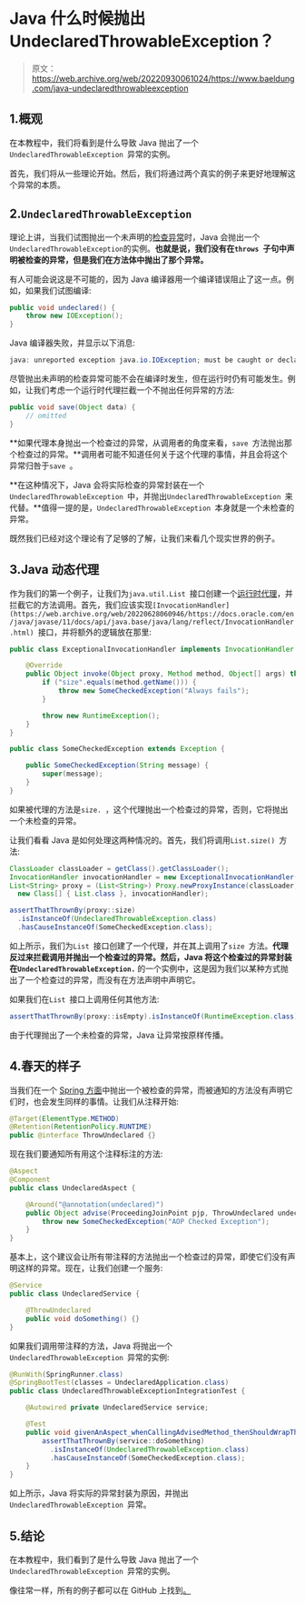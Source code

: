 # Java 什么时候抛出 UndeclaredThrowableException？

> 原文：<https://web.archive.org/web/20220930061024/https://www.baeldung.com/java-undeclaredthrowableexception>

## 1.概观

在本教程中，我们将看到是什么导致 Java 抛出了一个`UndeclaredThrowableException `异常的实例。

首先，我们将从一些理论开始。然后，我们将通过两个真实的例子来更好地理解这个异常的本质。

## 2.`UndeclaredThrowableException`

理论上讲，当我们试图抛出一个未声明的[检查异常](/web/20220628060946/https://www.baeldung.com/java-checked-unchecked-exceptions)时，Java 会抛出一个`UndeclaredThrowableException`的实例。**也就是说，我们没有在`throws `子句中声明被检查的异常，但是我们在方法体中抛出了那个异常。**

有人可能会说这是不可能的，因为 Java 编译器用一个编译错误阻止了这一点。例如，如果我们试图编译:

```java
public void undeclared() {
    throw new IOException();
}
```

Java 编译器失败，并显示以下消息:

```java
java: unreported exception java.io.IOException; must be caught or declared to be thrown
```

尽管抛出未声明的检查异常可能不会在编译时发生，但在运行时仍有可能发生。例如，让我们考虑一个运行时代理拦截一个不抛出任何异常的方法:

```java
public void save(Object data) {
    // omitted
}
```

**如果代理本身抛出一个检查过的异常，从调用者的角度来看，`save `方法抛出那个检查过的异常。**调用者可能不知道任何关于这个代理的事情，并且会将这个异常归咎于`save `。

**在这种情况下，Java 会将实际检查的异常封装在一个`UndeclaredThrowableException `中，并抛出`UndeclaredThrowableException `来代替。**值得一提的是，`UndeclaredThrowableException `本身就是一个未检查的异常。

既然我们已经对这个理论有了足够的了解，让我们来看几个现实世界的例子。

## 3.Java 动态代理

作为我们的第一个例子，让我们为`java.util.List `接口创建一个[运行时代理](/web/20220628060946/https://www.baeldung.com/java-dynamic-proxies)，并拦截它的方法调用。首先，我们应该实现`[InvocationHandler](https://web.archive.org/web/20220628060946/https://docs.oracle.com/en/java/javase/11/docs/api/java.base/java/lang/reflect/InvocationHandler.html) `接口，并将额外的逻辑放在那里:

```java
public class ExceptionalInvocationHandler implements InvocationHandler {

    @Override
    public Object invoke(Object proxy, Method method, Object[] args) throws Throwable {
        if ("size".equals(method.getName())) {
            throw new SomeCheckedException("Always fails");
        }

        throw new RuntimeException();
    }
}

public class SomeCheckedException extends Exception {

    public SomeCheckedException(String message) {
        super(message);
    }
}
```

如果被代理的方法是`size. `，这个代理抛出一个检查过的异常，否则，它将抛出一个未检查的异常。

让我们看看 Java 是如何处理这两种情况的。首先，我们将调用`List.size() `方法:

```java
ClassLoader classLoader = getClass().getClassLoader();
InvocationHandler invocationHandler = new ExceptionalInvocationHandler();
List<String> proxy = (List<String>) Proxy.newProxyInstance(classLoader, 
  new Class[] { List.class }, invocationHandler);

assertThatThrownBy(proxy::size)
  .isInstanceOf(UndeclaredThrowableException.class)
  .hasCauseInstanceOf(SomeCheckedException.class);
```

如上所示，我们为`List `接口创建了一个代理，并在其上调用了`size `方法。**代理反过来拦截调用并抛出一个检查过的异常。然后，Java 将这个检查过的异常封装在`UndeclaredThrowableException.`** 的一个实例中，这是因为我们以某种方式抛出了一个检查过的异常，而没有在方法声明中声明它。

如果我们在`List `接口上调用任何其他方法:

```java
assertThatThrownBy(proxy::isEmpty).isInstanceOf(RuntimeException.class);
```

由于代理抛出了一个未检查的异常，Java 让异常按原样传播。

## 4.春天的样子

当我们在一个 [Spring 方面](/web/20220628060946/https://www.baeldung.com/spring-aop)中抛出一个被检查的异常，而被通知的方法没有声明它们时，也会发生同样的事情。让我们从注释开始:

```java
@Target(ElementType.METHOD)
@Retention(RetentionPolicy.RUNTIME)
public @interface ThrowUndeclared {}
```

现在我们要通知所有用这个注释标注的方法:

```java
@Aspect
@Component
public class UndeclaredAspect {

    @Around("@annotation(undeclared)")
    public Object advise(ProceedingJoinPoint pjp, ThrowUndeclared undeclared) throws Throwable {
        throw new SomeCheckedException("AOP Checked Exception");
    }
}
```

基本上，这个建议会让所有带注释的方法抛出一个检查过的异常，即使它们没有声明这样的异常。现在，让我们创建一个服务:

```java
@Service
public class UndeclaredService {

    @ThrowUndeclared
    public void doSomething() {}
}
```

如果我们调用带注释的方法，Java 将抛出一个`UndeclaredThrowableException `异常的实例:

```java
@RunWith(SpringRunner.class)
@SpringBootTest(classes = UndeclaredApplication.class)
public class UndeclaredThrowableExceptionIntegrationTest {

    @Autowired private UndeclaredService service;

    @Test
    public void givenAnAspect_whenCallingAdvisedMethod_thenShouldWrapTheException() {
        assertThatThrownBy(service::doSomething)
          .isInstanceOf(UndeclaredThrowableException.class)
          .hasCauseInstanceOf(SomeCheckedException.class);
    }
}
```

如上所示，Java 将实际的异常封装为原因，并抛出`UndeclaredThrowableException `异常。

## 5.结论

在本教程中，我们看到了是什么导致 Java 抛出了一个`UndeclaredThrowableException `异常的实例。

像往常一样，所有的例子都可以在 GitHub 上找到[。](https://web.archive.org/web/20220628060946/https://github.com/eugenp/tutorials/tree/master/spring-aop-2)